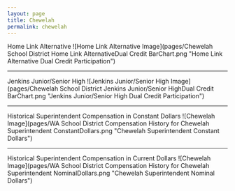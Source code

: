 ```yaml
---
layout: page
title: Chewelah
permalink: chewelah
---
```



Home Link Alternative
![Home Link Alternative Image](pages/Chewelah School District Home Link AlternativeDual Credit BarChart.png "Home Link Alternative Dual Credit Participation")

___

Jenkins Junior/Senior High
![Jenkins Junior/Senior High Image](pages/Chewelah School District Jenkins Junior/Senior HighDual Credit BarChart.png "Jenkins Junior/Senior High Dual Credit Participation")

___

Historical Superintendent Compensation in Constant Dollars
![Chewelah Image](pages/WA School District Compensation History for Chewelah Superintendent ConstantDollars.png "Chewelah Superintendent Constant Dollars")

___

Historical Superintendent Compensation in Current Dollars
![Chewelah Image](pages/WA School District Compensation History for Chewelah Superintendent NominalDollars.png "Chewelah Superintendent Nominal Dollars")